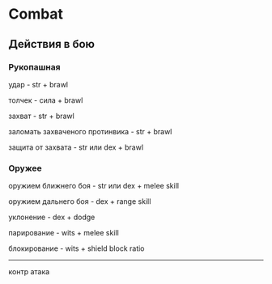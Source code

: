 # Combat

## Действия в бою

### Рукопашная

удар - str + brawl

толчек - сила + brawl

захват - str + brawl

заломать захваченого протинвика - str + brawl

защита от захвата - str или dex + brawl

### Оружее

оружием ближнего боя - str или dex + melee skill

оружием дальнего боя - dex + range skill

уклонение - dex + dodge

парирование - wits + melee skill

блокирование - wits + shield block ratio

---

контр атака
